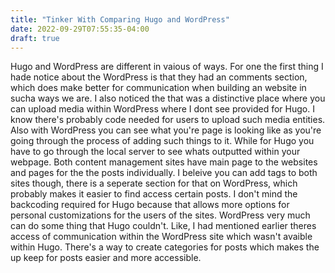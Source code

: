 ```yaml
---
title: "Tinker With Comparing Hugo and WordPress"
date: 2022-09-29T07:55:35-04:00
draft: true
---
```

Hugo and WordPress are different in vaious of ways. For one the first thing I hade notice about the WordPress is that they had an comments section, which does make better for communication when building an website in sucha ways we are. I also noticed the that was a distinctive place where you can upload media within WordPress where I dont see provided for Hugo. I know there's probably code needed for users to upload such media entities. Also with WordPress you can see what you're page is looking like as you're going through the process of adding such things to it. While for Hugo you have to go through the local server to see whats outputted within your webpage. Both content management sites have main page to the websites and pages for the the posts individually. I beleive you can add tags to both sites though, there is a seperate section for that on WordPress, which probably makes it easier to find access certain posts. I don't mind the backcoding required for Hugo because that allows more options for personal customizations for the users of the sites. WordPress very much can do some thing that Hugo couldn't. Like, I had mentioned earlier theres access of communication within the WordPress site which wasn't avaible within Hugo. There's a way to create categories for posts which makes the up keep for posts easier and more accessible. 